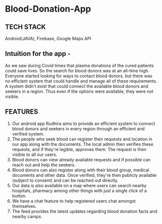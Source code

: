 # Blood-Donation-App


## TECH STACK
Android(JAVA), Firebase, Google Maps API

## Intuition for the app - 
As we saw during Covid times that plasma donations of the cured patients could save lives. So the search for blood donors was at an all-time high. Everyone started looking for ways to contact blood donors, but there was no efficient system that could handle and manage all of these requirements. 
A system didn't exist that could connect the available blood donors and seekers in a region. Thus even if the options were available, they were not visible.

## FEATURES
1. Our android app Rudhira aims to provide an efficient system to connect blood donors and seekers in every region through an efficient and verified system. 
2. The people who seek blood can register their requests and location in our app along with the documents. The local admin then verifies these requests, and if they're legible, approves them. The request is then visible to all our users. 
3. Blood donors can view already available requests and if possible can reach out and help the seekers. 
4. Blood donors can also register along with their blood group, medical documents and other data. Once verified, they're then publicly available (subject to consent) and can be reached out directly.
5. Our data is also available on a map where users can search nearby hospitals, pharmacy among other things with just a single click of a button. 
6. We have a chat feature to help registered users chat amongst themselves. 
7. The feed provides the latest updates regarding blood donation facts and nearby camps.

